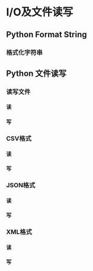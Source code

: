 # I/O及文件读写

## Python Format String

### 格式化字符串



## Python 文件读写



### 读写文件

#### 读

#### 写

### CSV格式

#### 读

#### 写

### JSON格式

#### 读

#### 写

### XML格式

#### 读

#### 写